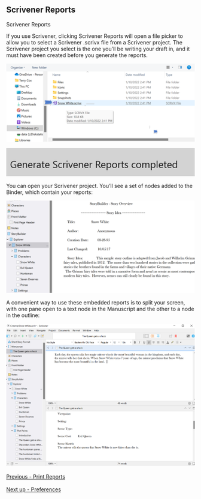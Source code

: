 ## Scrivener Reports ##
Scrivener Reports <br/>

If you use Scrivener, clicking Scrivener Reports will open a file picker to allow you to select a Scrivener .scrivx file from a Scrivener project. The Scrivener project you select is the one you’ll be writing your draft in, and it must have been created before you generate the reports. <br/>

![](Scrivener-Reports-File-Picker.png)

![](Research-Scrivener-Reports-Generated-Status-Message.png)

You can open your Scrivener project. You’ll see a set of nodes added to the Binder, which contain your reports: <br/>

![](Scrivener-Binder-with-StoryCAD-Outline.png)

A convenient way to use these embedded reports is to split your screen, with one pane open to a text node in the Manuscript and the other to a node in the outline: <br/>

![](Scrivener-Split-Screen-with-StoryCAD.png)
 <br/><br/>
[Previous - Print Reports](Print_Reports.md) <br/><br/>
[Next up - Preferences](Preferences.md)
